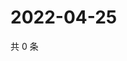 # 2022-04-25

共 0 条

<!-- BEGIN WEIBO -->
<!-- 最后更新时间 Mon Apr 25 2022 02:01:54 GMT+0800 (China Standard Time) -->

<!-- END WEIBO -->
